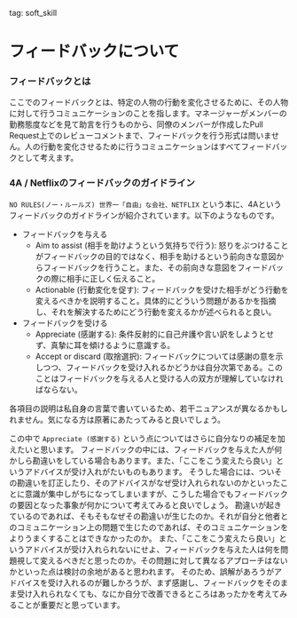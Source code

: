 tag: soft_skill

# フィードバックについて

### フィードバックとは

ここでのフィードバックとは、特定の人物の行動を変化させるために、その人物に対して行うコミュニケーションのことを指します。マネージャーがメンバーの勤務態度などを見て助言を行うものから、同僚のメンバーが作成したPull Request上でのレビューコメントまで、フィードバックを行う形式は問いません。人の行動を変化させるために行うコミュニケーションはすべてフィードバックとして考えます。

### 4A / Netflixのフィードバックのガイドライン

`NO RULES(ノー・ルールズ) 世界一「自由」な会社、NETFLIX` という本に、4Aというフィードバックのガイドラインが紹介されています。以下のようなものです。

- フィードバックを与える
  - Aim to assist (相手を助けようという気持ちで行う): 怒りをぶつけることがフィードバックの目的ではなく、相手を助けるという前向きな意図からフィードバックを行うこと。また、その前向きな意図をフィードバックの際に相手に正しく伝えること。
  - Actionable (行動変化を促す): フィードバックを受けた相手がどう行動を変えるべきかを説明すること。具体的にどういう問題があるかを指摘し、それを解決するためにどう行動を変えるかが述べられると良い。
- フィードバックを受ける
  - Appreciate (感謝する): 条件反射的に自己弁護や言い訳をしようとせず、真摯に耳を傾けるように意識する。
  - Accept or discard (取捨選択): フィードバックについては感謝の意を示しつつ、フィードバックを受け入れるかどうかは自分次第である。このことはフィードバックを与える人と受ける人の双方が理解していなければならない。

各項目の説明は私自身の言葉で書いているため、若干ニュアンスが異なるかもしれません。気になる方は原著にあたってみると良いでしょう。

この中で `Appreciate (感謝する)` という点についてはさらに自分なりの補足を加えたいと思います。
フィードバックの中には、フィードバックを与えた人が何かしら勘違いをしている場合もあります。また、「ここをこう変えたら良い」というアドバイスが受け入れがたいものもあります。
そうした場合には、ついその勘違いを訂正したり、そのアドバイスがなぜ受け入れられないのかといったことに意識が集中しがちになってしまいますが、こうした場合でもフィードバックの要因となった事象が何かについて考えてみると良いでしょう。
勘違いが起きているのであれば、そもそもなぜその勘違いが生じたのか。それが自分と他者とのコミュニケーション上の問題で生じたのであれば、そのコミュニケーションをよりうまくすることはできなかったのか。
また、「ここをこう変えたら良い」というアドバイスが受け入れられないにせよ、フィードバックを与えた人は何を問題視して変えるべきだと思ったのか。その問題に対して異なるアプローチはないかといった点は検討の余地があると思われます。
そのため、誤解があろうがアドバイスを受け入れるのが難しかろうが、まず感謝し、フィードバックをそのまま受け入れられなくても、なにか自分で改善できるところはあったかを考えてみることが重要だと思っています。
